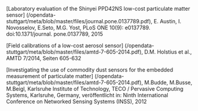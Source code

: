 [Laboratory evaluation of the Shinyei PPD42NS low-cost particulate matter sensor] (/opendata-stuttgart/meta/blob/master/files/journal.pone.0137789.pdf), E. Austin, I. Novosselov, E.Seto, M.G. Yost, PLoS ONE 10(9): e0137789. doi:10.1371/journal. pone.0137789, 2015  
  
[Field calibrations of a low-cost aerosol sensor] (/opendata-stuttgart/meta/blob/master/files/amtd-7-605-2014.pdf), D.M. Holstius et al., AMTD 7/2014, Seiten 605-632  
  
[Investigating the use of commodity dust sensors for the embedded measurement of particulate matter] (/opendata-stuttgart/meta/blob/master/files/amtd-7-605-2014.pdf), M.Budde, M.Busse, M.Beigl, Karlsruhe Institute of Technology, TECO / Pervasive Computing Systems, Karlsruhe, Germany, veröffentlicht in: Ninth International Conference on Networked Sensing Systems (INSS), 2012  
  

